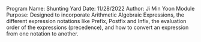 Program Name: Shunting Yard
Date: 11/28/2022
Author: Ji Min Yoon
Module Purpose: Designed to incorporate Arithmetic Algebraic Expressions, the different expression notations like Prefix, Postfix
and Infix, the evaluation order of the expressions (precedence), and how to convert an expression from one notation to another.

